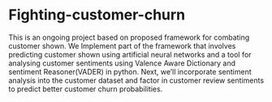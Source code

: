 # Fighting-customer-churn
This is an ongoing project based on proposed framework for combating customer shown. We Implement part of the framework that involves predicting customer shown using artificial neural networks and a tool for analysing customer sentiments using Valence Aware Dictionary and sentiment Reasoner(VADER) in python. Next, we’ll incorporate sentiment analysis into the customer dataset and factor in customer review sentiments to predict better customer churn probabilities.
